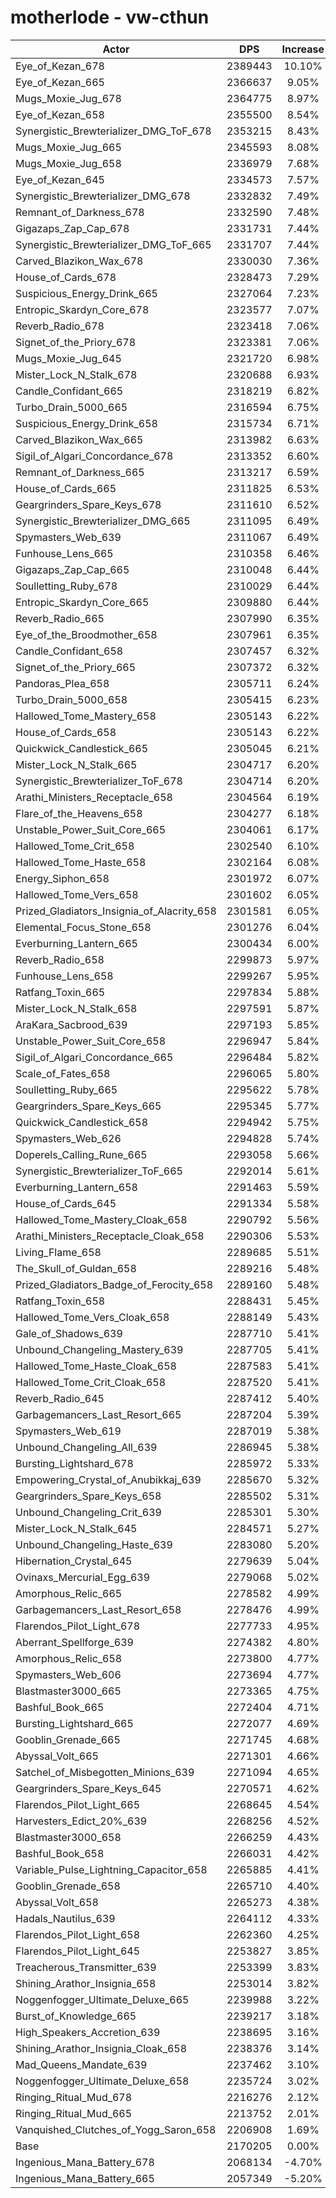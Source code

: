 # motherlode - vw-cthun
| Actor | DPS | Increase |
|---|:---:|:---:|
|Eye_of_Kezan_678|2389443|10.10%|
|Eye_of_Kezan_665|2366637|9.05%|
|Mugs_Moxie_Jug_678|2364775|8.97%|
|Eye_of_Kezan_658|2355500|8.54%|
|Synergistic_Brewterializer_DMG_ToF_678|2353215|8.43%|
|Mugs_Moxie_Jug_665|2345593|8.08%|
|Mugs_Moxie_Jug_658|2336979|7.68%|
|Eye_of_Kezan_645|2334573|7.57%|
|Synergistic_Brewterializer_DMG_678|2332832|7.49%|
|Remnant_of_Darkness_678|2332590|7.48%|
|Gigazaps_Zap_Cap_678|2331731|7.44%|
|Synergistic_Brewterializer_DMG_ToF_665|2331707|7.44%|
|Carved_Blazikon_Wax_678|2330030|7.36%|
|House_of_Cards_678|2328473|7.29%|
|Suspicious_Energy_Drink_665|2327064|7.23%|
|Entropic_Skardyn_Core_678|2323577|7.07%|
|Reverb_Radio_678|2323418|7.06%|
|Signet_of_the_Priory_678|2323381|7.06%|
|Mugs_Moxie_Jug_645|2321720|6.98%|
|Mister_Lock_N_Stalk_678|2320688|6.93%|
|Candle_Confidant_665|2318219|6.82%|
|Turbo_Drain_5000_665|2316594|6.75%|
|Suspicious_Energy_Drink_658|2315734|6.71%|
|Carved_Blazikon_Wax_665|2313982|6.63%|
|Sigil_of_Algari_Concordance_678|2313352|6.60%|
|Remnant_of_Darkness_665|2313217|6.59%|
|House_of_Cards_665|2311825|6.53%|
|Geargrinders_Spare_Keys_678|2311610|6.52%|
|Synergistic_Brewterializer_DMG_665|2311095|6.49%|
|Spymasters_Web_639|2311067|6.49%|
|Funhouse_Lens_665|2310358|6.46%|
|Gigazaps_Zap_Cap_665|2310048|6.44%|
|Soulletting_Ruby_678|2310029|6.44%|
|Entropic_Skardyn_Core_665|2309880|6.44%|
|Reverb_Radio_665|2307990|6.35%|
|Eye_of_the_Broodmother_658|2307961|6.35%|
|Candle_Confidant_658|2307457|6.32%|
|Signet_of_the_Priory_665|2307372|6.32%|
|Pandoras_Plea_658|2305711|6.24%|
|Turbo_Drain_5000_658|2305415|6.23%|
|Hallowed_Tome_Mastery_658|2305143|6.22%|
|House_of_Cards_658|2305143|6.22%|
|Quickwick_Candlestick_665|2305045|6.21%|
|Mister_Lock_N_Stalk_665|2304717|6.20%|
|Synergistic_Brewterializer_ToF_678|2304714|6.20%|
|Arathi_Ministers_Receptacle_658|2304564|6.19%|
|Flare_of_the_Heavens_658|2304277|6.18%|
|Unstable_Power_Suit_Core_665|2304061|6.17%|
|Hallowed_Tome_Crit_658|2302540|6.10%|
|Hallowed_Tome_Haste_658|2302164|6.08%|
|Energy_Siphon_658|2301972|6.07%|
|Hallowed_Tome_Vers_658|2301602|6.05%|
|Prized_Gladiators_Insignia_of_Alacrity_658|2301581|6.05%|
|Elemental_Focus_Stone_658|2301276|6.04%|
|Everburning_Lantern_665|2300434|6.00%|
|Reverb_Radio_658|2299873|5.97%|
|Funhouse_Lens_658|2299267|5.95%|
|Ratfang_Toxin_665|2297834|5.88%|
|Mister_Lock_N_Stalk_658|2297591|5.87%|
|AraKara_Sacbrood_639|2297193|5.85%|
|Unstable_Power_Suit_Core_658|2296947|5.84%|
|Sigil_of_Algari_Concordance_665|2296484|5.82%|
|Scale_of_Fates_658|2296065|5.80%|
|Soulletting_Ruby_665|2295622|5.78%|
|Geargrinders_Spare_Keys_665|2295345|5.77%|
|Quickwick_Candlestick_658|2294942|5.75%|
|Spymasters_Web_626|2294828|5.74%|
|Doperels_Calling_Rune_665|2293058|5.66%|
|Synergistic_Brewterializer_ToF_665|2292014|5.61%|
|Everburning_Lantern_658|2291463|5.59%|
|House_of_Cards_645|2291334|5.58%|
|Hallowed_Tome_Mastery_Cloak_658|2290792|5.56%|
|Arathi_Ministers_Receptacle_Cloak_658|2290306|5.53%|
|Living_Flame_658|2289685|5.51%|
|The_Skull_of_Guldan_658|2289216|5.48%|
|Prized_Gladiators_Badge_of_Ferocity_658|2289160|5.48%|
|Ratfang_Toxin_658|2288431|5.45%|
|Hallowed_Tome_Vers_Cloak_658|2288149|5.43%|
|Gale_of_Shadows_639|2287710|5.41%|
|Unbound_Changeling_Mastery_639|2287705|5.41%|
|Hallowed_Tome_Haste_Cloak_658|2287583|5.41%|
|Hallowed_Tome_Crit_Cloak_658|2287520|5.41%|
|Reverb_Radio_645|2287412|5.40%|
|Garbagemancers_Last_Resort_665|2287204|5.39%|
|Spymasters_Web_619|2287019|5.38%|
|Unbound_Changeling_All_639|2286945|5.38%|
|Bursting_Lightshard_678|2285972|5.33%|
|Empowering_Crystal_of_Anubikkaj_639|2285670|5.32%|
|Geargrinders_Spare_Keys_658|2285502|5.31%|
|Unbound_Changeling_Crit_639|2285301|5.30%|
|Mister_Lock_N_Stalk_645|2284571|5.27%|
|Unbound_Changeling_Haste_639|2283080|5.20%|
|Hibernation_Crystal_645|2279639|5.04%|
|Ovinaxs_Mercurial_Egg_639|2279068|5.02%|
|Amorphous_Relic_665|2278582|4.99%|
|Garbagemancers_Last_Resort_658|2278476|4.99%|
|Flarendos_Pilot_Light_678|2277733|4.95%|
|Aberrant_Spellforge_639|2274382|4.80%|
|Amorphous_Relic_658|2273800|4.77%|
|Spymasters_Web_606|2273694|4.77%|
|Blastmaster3000_665|2273365|4.75%|
|Bashful_Book_665|2272404|4.71%|
|Bursting_Lightshard_665|2272077|4.69%|
|Gooblin_Grenade_665|2271745|4.68%|
|Abyssal_Volt_665|2271301|4.66%|
|Satchel_of_Misbegotten_Minions_639|2271094|4.65%|
|Geargrinders_Spare_Keys_645|2270571|4.62%|
|Flarendos_Pilot_Light_665|2268645|4.54%|
|Harvesters_Edict_20%_639|2268256|4.52%|
|Blastmaster3000_658|2266259|4.43%|
|Bashful_Book_658|2266031|4.42%|
|Variable_Pulse_Lightning_Capacitor_658|2265885|4.41%|
|Gooblin_Grenade_658|2265710|4.40%|
|Abyssal_Volt_658|2265273|4.38%|
|Hadals_Nautilus_639|2264112|4.33%|
|Flarendos_Pilot_Light_658|2262360|4.25%|
|Flarendos_Pilot_Light_645|2253827|3.85%|
|Treacherous_Transmitter_639|2253399|3.83%|
|Shining_Arathor_Insignia_658|2253014|3.82%|
|Noggenfogger_Ultimate_Deluxe_665|2239988|3.22%|
|Burst_of_Knowledge_665|2239217|3.18%|
|High_Speakers_Accretion_639|2238695|3.16%|
|Shining_Arathor_Insignia_Cloak_658|2238376|3.14%|
|Mad_Queens_Mandate_639|2237462|3.10%|
|Noggenfogger_Ultimate_Deluxe_658|2235724|3.02%|
|Ringing_Ritual_Mud_678|2216276|2.12%|
|Ringing_Ritual_Mud_665|2213752|2.01%|
|Vanquished_Clutches_of_Yogg_Saron_658|2206908|1.69%|
|Base|2170205|0.00%|
|Ingenious_Mana_Battery_678|2068134|-4.70%|
|Ingenious_Mana_Battery_665|2057349|-5.20%|
